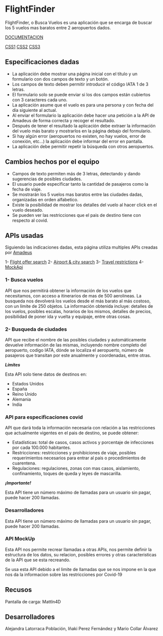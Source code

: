 # FlightFinder

FlightFinder, o Busca Vuelos es una aplicación que se encarga de buscar los 5 vuelos mas baratos entre 2 aeropuertos dados.

[DOCUMENTACION](https://vuelosinaki.netlify.app/readme.html)

[CSS1](https://vuelosinaki.netlify.app/index1.html)
[CSS2](https://vuelosinaki.netlify.app/index2.html)
[CSS3](https://vuelosinaki.netlify.app/index3.html)

## Especificaciones dadas

- La aplicación debe mostrar una página inicial con el título y un formulario con dos campos de texto y un botón.
- Los campos de texto deben permitir introducir el código IATA 1 de 3 letras.
- El formulario solo se puede enviar si los dos campos están cubiertos con 3 caracteres cada uno.
- La aplicación asume que el vuelo es para una persona y con fecha del día siguiente al actual.
- Al enviar el formulario la aplicación debe hacer una petición a la API de Amadeus de forma correcta y recoger el resultado.
- Después de tener el resultado la aplicación debe extraer la información del vuelo más barato y mostrarlos en la página debajo del formulario.
- Si hay algún error (aeropuertos no existen, no hay vuelos, error de conexión, etc...) la aplicación debe informar del error en pantalla.
- La aplicación debe permitir repetir la búsqueda con otros aeropuertos.

## Cambios hechos por el equipo

- Campos de texto permiten más de 3 letras, detectando y dando sugerencias de posibles ciudades.
- El usuario puede especificar tanto la cantidad de pasajeros como la fecha de viaje.
- Se mostrarán los 5 vuelos mas baratos entre las ciudades dadas, organizadas en orden alfabetico.
- Existe la posibilidad de mostrar los detalles del vuelo al hacer click en el vuelo deseado.
- Se pueden ver las restricciones que el pais de destino tiene con respecto al covid.

## APIs usadas

Siguiendo las indicaciones dadas, esta página utiliza multiples APIs creadas por [Amadeus](https://developers.amadeus.com/)

1- [Flight offer search](https://developers.amadeus.com/self-service/category/air/api-doc/flight-offers-search)
2- [Airport & city search](https://developers.amadeus.com/self-service/category/air/api-doc/airport-and-city-search)
3- [Travel restrictions](https://developers.amadeus.com/self-service/category/covid-19-and-travel-safety/api-doc/travel-restrictions)
4- [MockApi](https://mockapi.io/)

### 1- Busca vuelos

API que nos permitirá obtener la información de los vuelos que necesitamos, con acceso a itinerarios de mas de 500 aerolineas. La busqueda nos devolverá los vuelos desde el más barato al más costoso, con un límite de 250 objetos.
La información obtenida incluye: detalles de los vuelos, posibles escalas, horarios de los mismos, detalles de precios, posibilidad de poner ida y vuelta y equipaje, entre otras cosas.

### 2- Busqueda de ciudades

API que recibe el nombre de las posibles ciudades y automáticamente devuelve información de las mismas, incluyendo nombre completo del aeropuerto, codigo IATA, dónde se localiza el aeropuerto, número de pasajeros que transitan por este anualmente y coordenadas, entre otras.

**_Límites_**

Esta API solo tiene datos de destinos en:

- Estados Unidos
- España
- Reino Unido
- Alemania
- India

### API para especificaciones covid

API que dará toda la información necesaria con relación a las restricciones que actualmente vigentes en el pais de destino, se puede obtener:

- Estadísticas: total de casos, casos activos y porcentaje de infecciones por cada 100.000 habitantes.
- Restricciones: restricciones y prohibiciones de viaje, posibles requerimientos necesarios para entrar al pais o procedimientos de cuarentena.
- Regulaciones: regulaciones, zonas con mas casos, aislamiento, confinamiento, toques de queda y leyes de mascarilla.

**_¡Importante!_**

Esta API tiene un número máximo de llamadas para un usuario sin pagar, puede hacer 200 llamadas.

### Desarrolladores


Esta API tiene un número máximo de llamadas para un usuario sin pagar, puede hacer 200 llamadas.

### API MockUp

Esta API nos permite recrear llamadas a otras APIs, nos permite definir la estructura de los datos, su relacion, posibles errores y otras caracteristicas de la API que se esta recreando.

Se usa esta API debido a el limite de llamadas que se nos impone en la que nos da la informacion sobre las restricciones por Covid-19

## Recusos

Pantalla de carga: MattIn4D

## Desarrolladores

Alejandra Latorraca Población, Iñaki Perez Fernández y Mario Collar Álvarez
